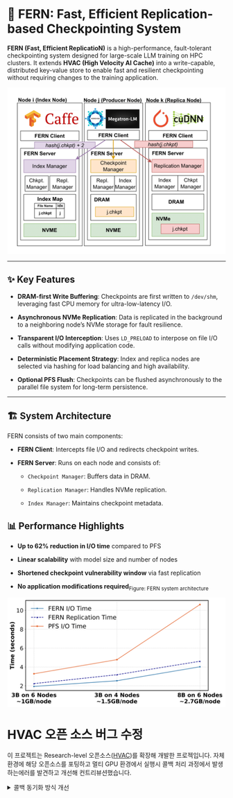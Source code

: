 # 🌿 FERN: Fast, Efficient Replication-based Checkpointing System

**FERN (Fast, Efficient ReplicatioN)** is a high-performance, fault-tolerant checkpointing system designed for large-scale LLM training on HPC clusters. It extends **HVAC (High Velocity AI Cache)** into a write-capable, distributed key-value store to enable fast and resilient checkpointing without requiring changes to the training application.


<img src="doc/img/fern_design.png" width="600"/>





---

## ✨ Key Features

- **DRAM-first Write Buffering**: Checkpoints are first written to `/dev/shm`, leveraging fast CPU memory for ultra-low-latency I/O.
    
- **Asynchronous NVMe Replication**: Data is replicated in the background to a neighboring node’s NVMe storage for fault resilience.
    
- **Transparent I/O Interception**: Uses `LD_PRELOAD` to interpose on file I/O calls without modifying application code.
    
- **Deterministic Placement Strategy**: Index and replica nodes are selected via hashing for load balancing and high availability.
    
- **Optional PFS Flush**: Checkpoints can be flushed asynchronously to the parallel file system for long-term persistence.
    

---


## 🏗️ System Architecture

FERN consists of two main components:

- **FERN Client**: Intercepts file I/O and redirects checkpoint writes.
    
- **FERN Server**: Runs on each node and consists of:
    
    - `Checkpoint Manager`: Buffers data in DRAM.
        
    - `Replication Manager`: Handles NVMe replication.
        
    - `Index Manager`: Maintains checkpoint metadata.
        



## 📊 Performance Highlights

- **Up to 62% reduction in I/O time** compared to PFS
    
- **Linear scalability** with model size and number of nodes
    
- **Shortened checkpoint vulnerability window** via fast replication
    
- **No application modifications required**<sub>Figure: FERN system architecture</sub>



<img src="doc/img/fern_io_comparison.png" width="600"/>










# HVAC 오픈 소스 버그 수정
이 프로젝트는 Research-level 오픈소스([HVAC](https://code.ornl.gov/42z/hvac-high-velocity-ai-cache))를 확장해 개발한 프로젝입니다. 
자체 환경에 해당 오픈소스를 포팅하고 멀티 GPU 환경에서 실행시 콜백 처리 과정에서 발생하는에러를 발견하고 개선해 컨트리뷰션했습니다. 

<details>
<summary> 콜백 동기화 방식 개선 </summary>
: 비동기 처리 및 콜백 동기화 방식 개선 

HVAC은 내부적으로 Mercury RPC를 사용하며, 콜백 기반의 비동기 통신을 수행합니다. 클라이언트는 서볼 요청을 보낸 후, 콜백이 호출될 때까지 블록되어 데이터 무결성을 보장합니다. 

### 🧩 기존 방식: 전역 Mutex 사용

초기 구현에서는 아래와 같이 전역 `mutex`와 `cond`를 사용하여 RPC 요청의 완료 여부를 동기화됐었습니다.


```C
ssize_t hvac_remote_pread(int fd, void *buf, size_t count, off_t offset)
{
	hvac_client_comm_gen_read_rpc(host, fd, buf, count, offset, hvac_rpc_state_p);
	// Client blocks here until request completion callback routine is called 
	bytes_read = hvac_read_block(host, &done, &bytes_read, &cond, &mutex);   
}


ssize_t hvac_read_block()
{
    ssize_t bytes_read;
    /* wait for callbacks to finish */
    pthread_mutex_lock(&done_mutex);
    while (done != HG_TRUE)
        pthread_cond_wait(&done_cond, &done_mutex);
    bytes_read = read_ret;
    pthread_mutex_unlock(&done_mutex);
    return bytes_read;
}
```

#### ⚠️ 문제점

- 하나의 서버에 여러 클라이언트가 동시에 요청을 보내는 경우, 전역 `mutex` 및 `cond`에 대한 **경쟁 조건(Race Condition)** 발생
    
- 콜백 중첩 호출로 인해 **잘못된 동기화 또는 deadlock** 발생 가능성
    

---

### ✅ 개선 방식: 요청 단위의 세분화된 Lock 적용

각 RPC 요청마다 **별도의 mutex, cond, 상태 변수**를 할당하여, 경합을 없애고 안전하게 동기화를 처리하도록 구조를 개선했습니다.

```C

ssize_t hvac_remote_read(int fd, void *buf, size_t count)
{
		// RPC 요청 전송 시 생성되는 RPC 요청 State 데이터 
		hvac_rpc_state_t_client *hvac_rpc_state_p = (hvac_rpc_state_t_client *)malloc(sizeof(hvac_rpc_state_t_client));
		// 전역으로 선언되어 있던 Mutex를 RPC 요청 당 Mutex로 Fine-grained Lock화 함. 
		// rpc_state 구조체 자료구조 수정 
        hvac_rpc_state_p->bytes_read = &bytes_read;
        hvac_rpc_state_p->done = &done;
        hvac_rpc_state_p->cond = &cond;
        hvac_rpc_state_p->mutex = &mutex;

		hvac_client_comm_gen_read_rpc(host, fd, buf, count, -1, hvac_rpc_state_p); 
}


static hg_return_t
hvac_read_cb(const struct hg_cb_info *info)
{
	// ... 서버의 요청처리 완료에 대한 클라이언트 콜백 처리 
	pthread_mutex_lock(hvac_rpc_state_p->mutex);
    *(hvac_rpc_state_p->done) = HG_TRUE;
    pthread_cond_signal(hvac_rpc_state_p->cond);
    pthread_mutex_unlock(hvac_rpc_state_p->mutex);	
}
```



```C

ssize_t hvac_read_block(uint32_t host, hg_bool_t *done, ssize_t *bytes_read, pthread_cond_t *cond, pthread_mutex_t *mutex)
{
	pthread_mutex_lock(mutex);
	pthread_cond_wait(cond, mutex);
	
    ssize_t result = *bytes_read;
    pthread_mutex_unlock(mutex);

	if (result < 0) 
        return result;
    
    return result
}

```

</details>	

